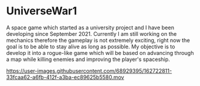 # UniverseWar1
A space game which started as a university project and I have been developing since September 2021.
Currently I am still working on the mechanics therefore the gameplay is not extremely exciting, right now the goal is to be able to stay alive as long as possible. My objective is to develop it into a rogue-like game which will be based on advancing through a map while killing enemies and improving the player's spaceship.

https://user-images.githubusercontent.com/68929395/162722811-33fcaa62-a6fb-412f-a3ba-ec89625b5580.mov

